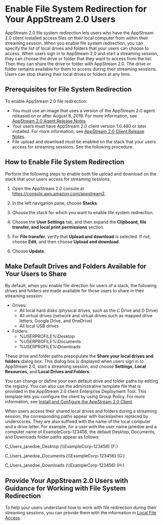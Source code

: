 # Enable File System Redirection for Your AppStream 2\.0 Users<a name="enable-file-system-redirection"></a>

AppStream 2\.0 file system redirection lets users who have the AppStream 2\.0 client installed access files on their local computer from within their streaming session\. When you enable file system redirection, you can specify the list of local drives and folders that your users can choose to access\. When users sign in to AppStream 2\.0 and start a streaming session, they can choose the drive or folder that they want to access from the list\. Then they can share the drive or folder with AppStream 2\.0\. The drive or folder remains available for them to access during their streaming sessions\. Users can stop sharing their local drives or folders at any time\.

## Prerequisites for File System Redirection<a name="file-system-redirection-prerequisites"></a>

To enable AppStream 2\.0 file redirection:
+ You must use an image that uses a version of the AppStream 2\.0 agent released on or after August 8, 2019\. For more information, see [AppStream 2\.0 Agent Release Notes](agent-software-versions.md)\.
+ Your users must have AppStream 2\.0 client version 1\.0\.480 or later installed\. For more information, see [AppStream 2\.0 Client Release Notes](client-release-versions.md)\.
+ File upload and download must be enabled on the stack that your users access for streaming sessions\. See the following procedure\.

## How to Enable File System Redirection<a name="how-to-enable-file-system-redirection"></a>

Perform the following steps to enable both file upload and download on the stack that your users access for streaming sessions\. 

1. Open the AppStream 2\.0 console at [https://console\.aws\.amazon\.com/appstream2](https://console.aws.amazon.com/appstream2)\.

1. In the left navigation pane, choose **Stacks**\.

1. Choose the stack for which you want to enable file system redirection\.

1. Choose the **User Settings** tab, and then expand the **Clipboard, file transfer, and local print permissions** section\.

1. For **File transfer**, verify that **Upload and download** is selected\. If not, choose **Edit**, and then choose **Upload and download**\.

1. Choose **Update**\.

## Make Default Drives and Folders Available for Your Users to Share<a name="prepopulate-drives-folders-system-redirection"></a>

By default, when you enable file direction for users of a stack, the following drives and folders are made available for those users to share in their streaming session:
+ Drives:
  + All local hard disks \(physical drives, such as the C Drive and D Drive\)
  + All virtual drives \(network and virtual drives such as mapped drive letters, Google Drive, and OneDrive\)
  + All local USB drives
+ Folders:
  + %USERPROFILE%\\Desktop
  + %USERPROFILE%\\Documents
  + %USERPROFILE%\\Downloads

These drive and folder paths prepopulate the **Share your local drives and folders** dialog box\. This dialog box is displayed when users sign in to AppStream 2\.0, start a streaming session, and choose **Settings**, **Local Resources**, and **Local Drives and Folders**\. 

You can change or define your own default drive and folder paths by editing the registry\. You can also use the administrative template file that is provided in the AppStream 2\.0 client Enterprise Deployment Tool\. This template lets you configure the client by using Group Policy\. For more information, see [Install and Configure the AppStream 2\.0 Client](install-configure-client.md)\.

When users access their shared local drives and folders during a streaming session, the corresponding paths appear with backslashes replaced by underscores\. They are also suffixed with the name of the local computer and a drive letter\. For example, for a user with the user name janedoe and a computer name of ExampleCorp\-123456, the default Desktop, Documents, and Downloads folder paths appear as follows:

C\_Users\_janedoe\_Desktop \(\\\\ExampleCorp\-123456\) \(F:\)

C\_Users\_janedoe\_Documents \(\\\\ExampleCorp\-123456\) \(G:\)

C\_Users\_janedoe\_Downloads \(\\\\ExampleCorp\-123456\) \(H:\)

## Provide Your AppStream 2\.0 Users with Guidance for Working with File System Redirection<a name="end-user-guidance-file-system-redirection"></a>

To help your users understand how to work with file redirection during their streaming sessions, you can provide them with the information in [Local File Access](client-application-windows-user.md#client-application-windows-file-system-redirection)\. 